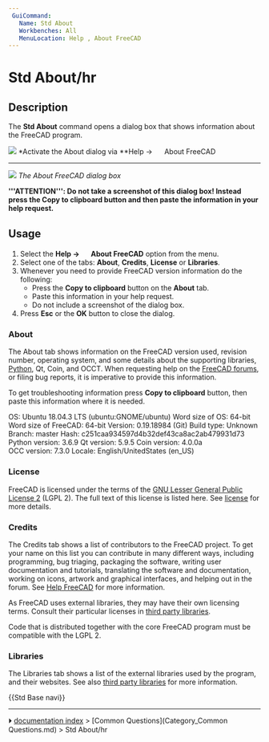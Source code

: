 ```yaml
---
 GuiCommand:
   Name: Std About
   Workbenches: All
   MenuLocation: Help , About FreeCAD
---
```


# Std About/hr

## Description

The **Std About** command opens a dialog box that shows information about the FreeCAD program.

![](images/Help-About-Dropdown-screenshot.png ) 
*Activate the About dialog via **Help → <img src="images/Std_About.svg" width=16px> About FreeCAD
***

![](images/Std_About_example.png ) 
*The About FreeCAD dialog box*


**'''ATTENTION''': Do not take a screenshot of this dialog box! Instead press the **Copy to clipboard** button and then paste the information in your help request.**

## Usage

1.  Select the **Help → <img src="images/Std_About.svg" width=16px> About FreeCAD** option from the menu.
2.  Select one of the tabs: **About**, **Credits**, **License** or **Libraries**.
3.  Whenever you need to provide FreeCAD version information do the following:
    -   Press the **Copy to clipboard** button on the **About** tab.
    -   Paste this information in your help request.
    -   Do not include a screenshot of the dialog box.
4.  Press **Esc** or the **OK** button to close the dialog.

### About

The About tab shows information on the FreeCAD version used, revision number, operating system, and some details about the supporting libraries, [Python](Python.md), Qt, Coin, and OCCT. When requesting help on the [FreeCAD forums](http://forum.freecadweb.org/viewtopic.php?f=3&t=2264), or filing bug reports, it is imperative to provide this information.

To get troubleshooting information press **Copy to clipboard** button, then paste this information where it is needed.

OS: Ubuntu 18.04.3 LTS (ubuntu:GNOME/ubuntu)
Word size of OS: 64-bit
Word size of FreeCAD: 64-bit
Version: 0.19.18984 (Git)
Build type: Unknown
Branch: master
Hash: c251caa934597d4b32def43ca8ac2ab479931d73
Python version: 3.6.9
Qt version: 5.9.5
Coin version: 4.0.0a
OCC version: 7.3.0
Locale: English/UnitedStates (en_US)

### License

FreeCAD is licensed under the terms of the [GNU Lesser General Public License 2](https://en.wikipedia.org/wiki/GNU_Lesser_General_Public_License) (LGPL 2). The full text of this license is listed here. See [license](licence.md) for more details.

### Credits

The Credits tab shows a list of contributors to the FreeCAD project. To get your name on this list you can contribute in many different ways, including programming, bug triaging, packaging the software, writing user documentation and tutorials, translating the software and documentation, working on icons, artwork and graphical interfaces, and helping out in the forum. See [Help FreeCAD](Help_FreeCAD.md) for more information.

As FreeCAD uses external libraries, they may have their own licensing terms. Consult their particular licenses in [third party libraries](Third_Party_Libraries.md).

Code that is distributed together with the core FreeCAD program must be compatible with the LGPL 2.

### Libraries

The Libraries tab shows a list of the external libraries used by the program, and their websites. See also [third party libraries](Third_Party_Libraries.md) for more information.




{{Std Base navi}}



---
⏵ [documentation index](../README.md) > [Common Questions](Category_Common Questions.md) > Std About/hr
